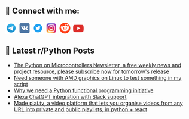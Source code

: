 ## 🔎 Connect with me:
[<img src="https://github.com/bullbesh/bullbesh/blob/main/images/Telegram.png" width="32" height="32" />](https://t.me/bullbesh)
[<img src="https://github.com/bullbesh/bullbesh/blob/main/images/VK.png" width="32" height="32" />](https://vk.com/bullbesh)
[<img src="https://github.com/bullbesh/bullbesh/blob/main/images/Twitter.png" width="32" height="32" />](https://twitter.com/bullbesh1)
[<img src="https://github.com/bullbesh/bullbesh/blob/main/images/Instagram.png" width="32" height="32" />](https://www.instagram.com/bullbesh)
[<img src="https://github.com/bullbesh/bullbesh/blob/main/images/Reddit.png" width="32" height="32" />](https://www.reddit.com/user/bullbesh)
[<img src="https://github.com/bullbesh/bullbesh/blob/main/images/YouTube.png" width="32" height="32" />](https://www.youtube.com/channel/UCtfjRs6uzgq5mfm8S06WTcg)

## 📕 Latest r/Python Posts
<!-- BLOG-POST-LIST:START -->
- [The Python on Microcontrollers Newsletter, a free weekly news and project resource, please subscribe now for tomorrow&#39;s release](https://www.reddit.com/r/Python/comments/13uvk5e/the_python_on_microcontrollers_newsletter_a_free/)
- [Need someone with AMD graphics on Linux to test something in my script](https://www.reddit.com/r/Python/comments/13uvd2u/need_someone_with_amd_graphics_on_linux_to_test/)
- [Why we need a Python functional programming initiative](https://www.reddit.com/r/Python/comments/13uuyz3/why_we_need_a_python_functional_programming/)
- [Alexa ChatGPT integration with Slack support](https://www.reddit.com/r/Python/comments/13usu2x/alexa_chatgpt_integration_with_slack_support/)
- [Made plai.tv, a video platform that lets you organise videos from any URL into private and public playlists, in python + react](https://www.reddit.com/r/Python/comments/13urp7q/made_plaitv_a_video_platform_that_lets_you/)
<!-- BLOG-POST-LIST:END -->
